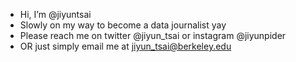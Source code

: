 - Hi, I’m @jiyuntsai
- Slowly on my way to become a data journalist yay
- Please reach me on twitter @jiyun_tsai or instagram @jiyunpider
- OR just simply email me at jiyun_tsai@berkeley.edu

<!---
jiyuntsai/jiyuntsai is a ✨ special ✨ repository because its `README.md` (this file) appears on your GitHub profile.
You can click the Preview link to take a look at your changes.
--->
